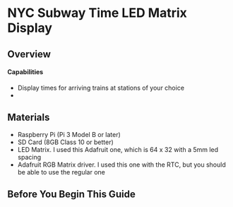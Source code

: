 # NYC Subway Time LED Matrix Display
## Overview
#### Capabilities
- Display times for arriving trains at stations of your choice
- 
## Materials
- Raspberry Pi (Pi 3 Model B or later)
- SD Card (8GB Class 10 or better)
- LED Matrix. I used this Adafruit one, which is 64 x 32 with a 5mm led spacing
- Adafruit RGB Matrix driver. I used this one with the RTC, but you should be able to use the regular one
## Before You Begin This Guide


